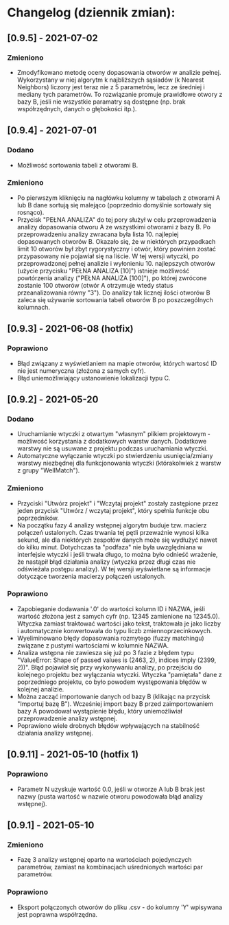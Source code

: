 # Changelog (dziennik zmian):

## [0.9.5] - 2021-07-02

### Zmieniono
- Zmodyfikowano metodę oceny dopasowania otworów w analizie pełnej. Wykorzystany w niej algorytm k najbliższych sąsiadów (k Nearest Neighbors) liczony jest teraz nie z 5 parametrów, lecz ze średniej i mediany tych parametrów. To rozwiązanie promuje prawidłowe otwory z bazy B, jeśli nie wszystkie paramatry są dostępne (np. brak współrzędnych, danych o głębokości itp.).

## [0.9.4] - 2021-07-01

### Dodano
- Możliwość sortowania tabeli z otworami B.

### Zmieniono
- Po pierwszym kliknięciu na nagłówku kolumny w tabelach z otworami A lub B dane sortują się malejąco (poprzednio domyślnie sortowały się rosnąco).
- Przycisk "PEŁNA ANALIZA" do tej pory służył w celu przeprowadzenia analizy dopasowania otworu A ze wszystkimi otworami z bazy B. Po przeprowadzeniu analizy zwracana była lista 10. najlepiej dopasowanych otworów B. Okazało się, że w niektórych przypadkach limit 10 otworów był zbyt rygorystyczny i otwór, który powinien zostać przypasowany nie pojawiał się na liście. W tej wersji wtyczki, po przeprowadzonej pełnej analizie i wyłonieniu 10. najlepszych otworów (użycie przycisku "PEŁNA ANALIZA [10]") istnieje możliwość powtórzenia analizy ("PEŁNA ANALIZA [100]"), po której zwrócone zostanie 100 otworów (otwór A otrzymuje wtedy status przeanalizowania równy "3"). Do analizy tak licznej ilości otworów B zaleca się używanie sortowania tabeli otworów B po poszczególnych kolumnach.

## [0.9.3] - 2021-06-08 (hotfix)

### Poprawiono
- Błąd związany z wyświetlaniem na mapie otworów, których wartosć ID nie jest numeryczna (złożona z samych cyfr).
- Błąd uniemożliwiający ustanowienie lokalizacji typu C.

## [0.9.2] - 2021-05-20

### Dodano
- Uruchamianie wtyczki z otwartym "własnym" plikiem projektowym - możliwość korzystania z dodatkowych warstw danych. Dodatkowe warstwy nie są usuwane z projektu podczas uruchamiania wtyczki.
- Automatyczne wyłączanie wtyczki po stwierdzeniu usunięcia/zmiany warstwy niezbędnej dla funkcjonowania wtyczki (którakolwiek z warstw z grupy "WellMatch").

### Zmieniono
- Przyciski "Utwórz projekt" i "Wczytaj projekt" zostały zastępione przez jeden przycisk "Utwórz / wczytaj projekt", który spełnia funkcje obu poprzedników.
- Na początku fazy 4 analizy wstępnej algorytm buduje tzw. macierz połączeń ustalonych. Czas trwania tej pętli przeważnie wynosi kilka sekund, ale dla niektórych zespołów danych może się wydłużyć nawet do kilku minut. Dotychczas ta "podfaza" nie była uwzględniana w interfejsie wtyczki i jeśli trwała długo, to można było odnieść wrażenie, że nastąpił błąd działania analizy (wtyczka przez długi czas nie odświeżała postępu analizy). W tej wersji wyświetlane są informacje dotyczące tworzenia macierzy połączeń ustalonych.

### Poprawiono
- Zapobieganie dodawania '.0' do wartości kolumn ID i NAZWA, jeśli wartość złożona jest z samych cyfr (np. 12345 zamienione na 12345.0). Wtyczka zamiast traktować wartości jako tekst, traktowała je jako liczby i automatycznie konwertowała do typu liczb zmiennoprzecinkowych.
- Wyeliminowano błędy dopasowania rozmytego (fuzzy matchingu) związane z pustymi wartościami w kolumnie NAZWA.
- Analiza wstępna nie zawiesza się już po 3 fazie z błędem typu "ValueError: Shape of passed values is (2463, 2), indices imply (2399, 2))". Błąd pojawiał się przy wykonywaniu analizy, po przejściu do kolejnego projektu bez wyłączania wtyczki. Wtyczka "pamiętała" dane z poprzedniego projektu, co było powodem występowania błędów w kolejnej analizie.
- Można zacząć importowanie danych od bazy B (klikając na przycisk "Importuj bazę B"). Wcześniej import bazy B przed zaimportowaniem bazy A powodował wystąpienie błędu, który uniemożliwiał przeprowadzenie analizy wstępnej.
- Poprawiono wiele drobnych błędów wpływających na stabilność działania analizy wstępnej.

## [0.9.11] - 2021-05-10 (hotfix 1)

### Poprawiono
- Parametr N uzyskuje wartość 0.0, jeśli w otworze A lub B brak jest nazwy (pusta wartość w nazwie otworu powodowała błąd analizy wstępnej).

## [0.9.1] - 2021-05-10

### Zmieniono
- Fazę 3 analizy wstępnej oparto na wartościach pojedynczych parametrów, zamiast na kombinacjach uśrednionych wartości par parametrów.

### Poprawiono
- Eksport połączonych otworów do pliku .csv - do kolumny 'Y' wpisywana jest poprawna współrzędna.
